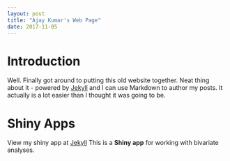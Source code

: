 ```yaml
---
layout: post
title: "Ajay Kumar's Web Page"
date: 2017-11-05
---
```


# Introduction

Well. Finally got around to putting this old website together. 
Neat thing about it - powered by [Jekyll](http://jekyllrb.com) and 
I can use Markdown to author my posts. 
It actually is a lot easier than I thought it was going to be.

# Shiny Apps

View my shiny app at [Jekyll](https://ajaykumar.shinyapps.io/shinyr_trends)
This is a **Shiny app** for working with bivariate analyses.
